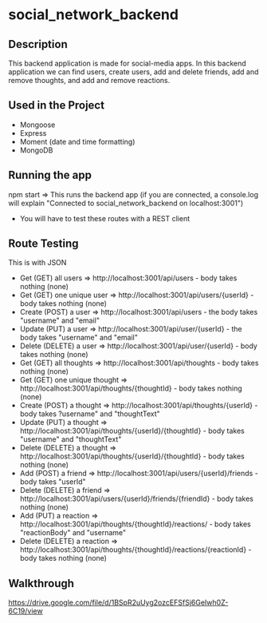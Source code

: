 # social_network_backend

## Description
This backend application is made for social-media apps. In this backend application we can find users, create users, add and delete friends, add and remove thoughts, and add and remove reactions.

## Used in the Project
* Mongoose
* Express
* Moment (date and time formatting)
* MongoDB

## Running the app
npm start => This runs the backend app (if you are connected, a console.log will explain "Connected to social_network_backend on localhost:3001")
* You will have to test these routes with a REST client

## Route Testing
This is with JSON
* Get (GET) all users => http://localhost:3001/api/users - body takes nothing (none)
* Get (GET) one unique user => http://localhost:3001/api/users/{userId} - body takes nothing (none)
* Create (POST) a user => http://localhost:3001/api/users - the body takes "username" and "email"
* Update (PUT) a user => http://localhost:3001/api/user/{userId} - the body takes "username" and "email"
* Delete (DELETE) a user => http://localhost:3001/api/user/{userId} - body takes nothing (none)
* Get (GET) all thoughts => http://localhost:3001/api/thoughts - body takes nothing (none)
* Get (GET) one unique thought => http://localhost:3001/api/thoughts/{thoughtId} - body takes nothing (none)
* Create (POST) a thought => http://localhost:3001/api/thoughts/{userId} - body takes ?username" and "thoughtText"
* Update (PUT) a thought => http://localhost:3001/api/thoughts/{userId}/{thoughtId} - body takes "username" and "thoughtText"
* Delete (DELETE) a thought => http://localhost:3001/api/thoughts/{userId}/{thoughtId} - body takes nothing (none)
* Add (POST) a friend => http://localhost:3001/api/users/{userId}/friends - body takes "userId"
* Delete (DELETE) a friend => http://localhost:3001/api/users/{userId}/friends/{friendId} - body takes nothing (none)
* Add (PUT) a reaction => http://localhost:3001/api/thoughts/{thoughtId}/reactions/ - body takes "reactionBody" and "username"
* Delete (DELETE) a reaction => http://localhost:3001/api/thoughts/{thoughtId}/reactions/{reactionId} - body takes nothing (none)

## Walkthrough
https://drive.google.com/file/d/1BSpR2uUyg2ozcEFSfSj6GeIwh0Z-6C19/view
